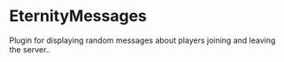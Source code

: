 # EternityMessages
 Plugin for displaying random messages about players joining and leaving the server..
